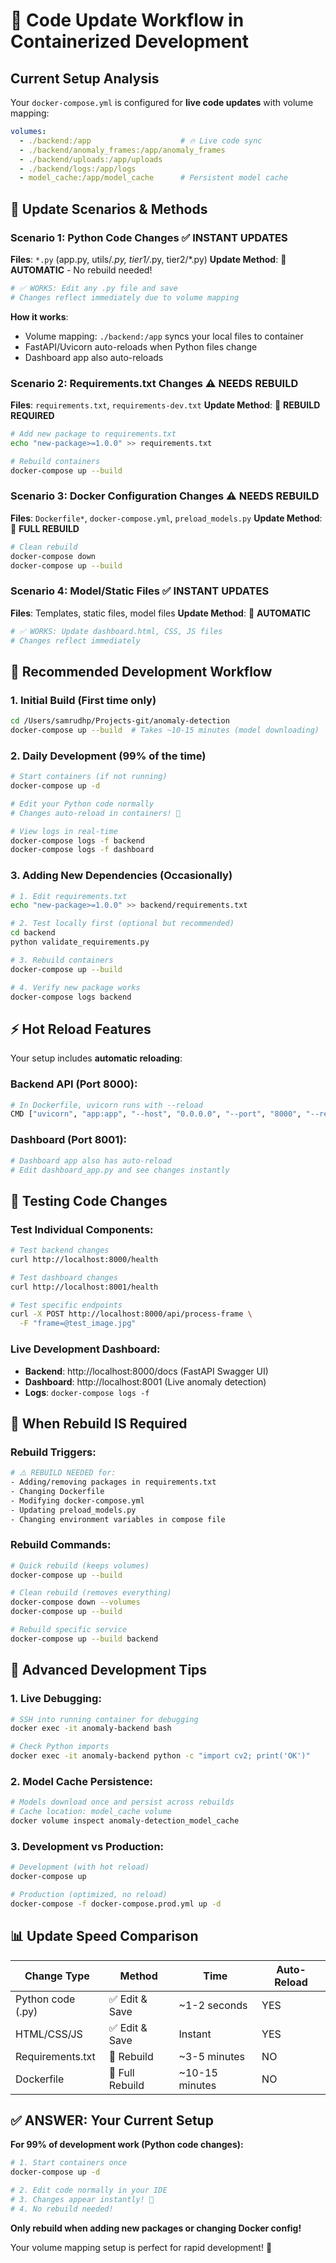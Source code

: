 # 🔄 Code Update Workflow in Containerized Development

## Current Setup Analysis

Your `docker-compose.yml` is configured for **live code updates** with volume mapping:

```yaml
volumes:
  - ./backend:/app                    # 🔥 Live code sync
  - ./backend/anomaly_frames:/app/anomaly_frames
  - ./backend/uploads:/app/uploads
  - ./backend/logs:/app/logs
  - model_cache:/app/model_cache      # Persistent model cache
```

## 🔄 Update Scenarios & Methods

### **Scenario 1: Python Code Changes** ✅ **INSTANT UPDATES**
**Files**: `*.py` (app.py, utils/*.py, tier1/*.py, tier2/*.py)
**Update Method**: 🚀 **AUTOMATIC** - No rebuild needed!

```bash
# ✅ WORKS: Edit any .py file and save
# Changes reflect immediately due to volume mapping
```

**How it works**:
- Volume mapping: `./backend:/app` syncs your local files to container
- FastAPI/Uvicorn auto-reloads when Python files change
- Dashboard app also auto-reloads

### **Scenario 2: Requirements.txt Changes** ⚠️ **NEEDS REBUILD**
**Files**: `requirements.txt`, `requirements-dev.txt`
**Update Method**: 🔨 **REBUILD REQUIRED**

```bash
# Add new package to requirements.txt
echo "new-package>=1.0.0" >> requirements.txt

# Rebuild containers
docker-compose up --build
```

### **Scenario 3: Docker Configuration Changes** ⚠️ **NEEDS REBUILD**
**Files**: `Dockerfile*`, `docker-compose.yml`, `preload_models.py`
**Update Method**: 🔨 **FULL REBUILD**

```bash
# Clean rebuild
docker-compose down
docker-compose up --build
```

### **Scenario 4: Model/Static Files** ✅ **INSTANT UPDATES**
**Files**: Templates, static files, model files
**Update Method**: 🚀 **AUTOMATIC**

```bash
# ✅ WORKS: Update dashboard.html, CSS, JS files
# Changes reflect immediately
```

## 🚀 Recommended Development Workflow

### **1. Initial Build** (First time only)
```bash
cd /Users/samrudhp/Projects-git/anomaly-detection
docker-compose up --build  # Takes ~10-15 minutes (model downloading)
```

### **2. Daily Development** (99% of the time)
```bash
# Start containers (if not running)
docker-compose up -d

# Edit your Python code normally
# Changes auto-reload in containers! 🎉

# View logs in real-time
docker-compose logs -f backend
docker-compose logs -f dashboard
```

### **3. Adding New Dependencies** (Occasionally)
```bash
# 1. Edit requirements.txt
echo "new-package>=1.0.0" >> backend/requirements.txt

# 2. Test locally first (optional but recommended)
cd backend
python validate_requirements.py

# 3. Rebuild containers
docker-compose up --build

# 4. Verify new package works
docker-compose logs backend
```

## ⚡ Hot Reload Features

Your setup includes **automatic reloading**:

### **Backend API** (Port 8000):
```python
# In Dockerfile, uvicorn runs with --reload
CMD ["uvicorn", "app:app", "--host", "0.0.0.0", "--port", "8000", "--reload"]
```

### **Dashboard** (Port 8001):
```python  
# Dashboard app also has auto-reload
# Edit dashboard_app.py and see changes instantly
```

## 🧪 Testing Code Changes

### **Test Individual Components**:
```bash
# Test backend changes
curl http://localhost:8000/health

# Test dashboard changes  
curl http://localhost:8001/health

# Test specific endpoints
curl -X POST http://localhost:8000/api/process-frame \
  -F "frame=@test_image.jpg"
```

### **Live Development Dashboard**:
- **Backend**: http://localhost:8000/docs (FastAPI Swagger UI)
- **Dashboard**: http://localhost:8001 (Live anomaly detection)
- **Logs**: `docker-compose logs -f`

## 🚨 When Rebuild IS Required

### **Rebuild Triggers**:
```bash
# ⚠️ REBUILD NEEDED for:
- Adding/removing packages in requirements.txt
- Changing Dockerfile
- Modifying docker-compose.yml  
- Updating preload_models.py
- Changing environment variables in compose file
```

### **Rebuild Commands**:
```bash
# Quick rebuild (keeps volumes)
docker-compose up --build

# Clean rebuild (removes everything)
docker-compose down --volumes
docker-compose up --build

# Rebuild specific service
docker-compose up --build backend
```

## 🔧 Advanced Development Tips

### **1. Live Debugging**:
```bash
# SSH into running container for debugging
docker exec -it anomaly-backend bash

# Check Python imports
docker exec -it anomaly-backend python -c "import cv2; print('OK')"
```

### **2. Model Cache Persistence**:
```bash
# Models download once and persist across rebuilds
# Cache location: model_cache volume
docker volume inspect anomaly-detection_model_cache
```

### **3. Development vs Production**:
```bash
# Development (with hot reload)
docker-compose up

# Production (optimized, no reload)
docker-compose -f docker-compose.prod.yml up -d
```

## 📊 Update Speed Comparison

| Change Type | Method | Time | Auto-Reload |
|------------|--------|------|-------------|
| Python code (.py) | ✅ Edit & Save | ~1-2 seconds | YES |
| HTML/CSS/JS | ✅ Edit & Save | Instant | YES |
| Requirements.txt | 🔨 Rebuild | ~3-5 minutes | NO |
| Dockerfile | 🔨 Full Rebuild | ~10-15 minutes | NO |

## ✅ **ANSWER: Your Current Setup**

**For 99% of development work (Python code changes):**
```bash
# 1. Start containers once
docker-compose up -d

# 2. Edit code normally in your IDE
# 3. Changes appear instantly! 🚀
# 4. No rebuild needed!
```

**Only rebuild when adding new packages or changing Docker config!**

Your volume mapping setup is perfect for rapid development! 🎉

